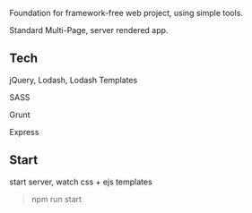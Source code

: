 Foundation for framework-free web project, using simple tools.

Standard Multi-Page, server rendered app.

## Tech
jQuery, Lodash, Lodash Templates

SASS

Grunt

Express


## Start
start server, watch css + ejs templates
> npm run start
